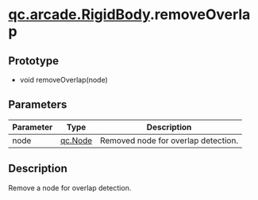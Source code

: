 # [qc.arcade.RigidBody](../components/RigidBody).removeOverlap

## Prototype
* void removeOverlap(node)

## Parameters
| Parameter | Type | Description |
| ------------- | ------------- | -------------|
| node | [qc.Node](../../gameobject/CNode.md) | Removed node for overlap detection. |

## Description
Remove a node for overlap detection. 

